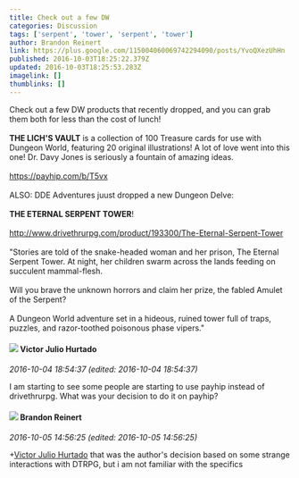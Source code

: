 ```yaml
---
title: Check out a few DW
categories: Discussion
tags: ['serpent', 'tower', 'serpent', 'tower']
author: Brandon Reinert
link: https://plus.google.com/115004060069742294090/posts/YvoQXezUhHn
published: 2016-10-03T18:25:22.379Z
updated: 2016-10-03T18:25:53.283Z
imagelink: []
thumblinks: []
---
```


Check out a few DW products that recently dropped, and you can grab them both for less than the cost of lunch!<br /><br /><b>THE LICH&#39;S VAULT</b>  is a collection of 100 Treasure cards for use with Dungeon World, featuring 20 original illustrations!  A lot of love went into this one!  Dr. Davy Jones is seriously a fountain of amazing ideas.<br /><br /><a href="https://payhip.com/b/T5vx" class="ot-anchor">https://payhip.com/b/T5vx</a><br /><br />ALSO:  DDE Adventures juust dropped a new Dungeon Delve: <br /><br /><b>THE ETERNAL SERPENT TOWER</b>!<br /><br /><a href="http://www.drivethrurpg.com/product/193300/The-Eternal-Serpent-Tower" class="ot-anchor">http://www.drivethrurpg.com/product/193300/The-Eternal-Serpent-Tower</a><br /><br />&quot;Stories are told of the snake-headed woman and her prison, The Eternal Serpent Tower. At night, her children swarm across the lands feeding on succulent mammal-flesh.<br /><br />Will you brave the unknown horrors and claim her prize, the fabled Amulet of the Serpent?<br /><br />A Dungeon World adventure set in a hideous, ruined tower full of traps, puzzles, and razor-toothed poisonous phase vipers.&quot;<br />
<div id='comment z13eupyohoqcjtw5y04cfhcwzy32wj3hjmk0k'>
  <h4><img src='{{site.baseurl}}//images/avatars/104881770392672110983_photo.jpg'> Victor Julio Hurtado</h4>
      <p><cite>2016-10-04 18:54:37 (edited: 2016-10-04 18:54:37)</cite></p>
        <p>I am starting to see some people are starting to use payhip instead of drivethrurpg. What was your decision to do it on payhip?</p>
</div>
        

<div id='comment z13eupyohoqcjtw5y04cfhcwzy32wj3hjmk0k'>
  <h4><img src='{{site.baseurl}}//images/avatars/115004060069742294090_photo.jpg'> Brandon Reinert</h4>
      <p><cite>2016-10-05 14:56:25 (edited: 2016-10-05 14:56:25)</cite></p>
        <p><span class="proflinkWrapper"><span class="proflinkPrefix">+</span><a class="proflink" href="https://plus.google.com/104881770392672110983" oid="104881770392672110983">Victor Julio Hurtado</a></span> that was the author&#39;s decision based on some strange interactions with DTRPG, but i am not familiar with the specifics</p>
</div>
        